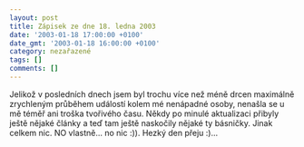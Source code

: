 ```yaml
---
layout: post
title: Zápisek ze dne 18. ledna 2003
date: '2003-01-18 17:00:00 +0100'
date_gmt: '2003-01-18 16:00:00 +0100'
category: nezařazené
tags: []
comments: []
---
```

<p>Jelikož v posledních dnech jsem byl trochu
více než méně drcen maximálně zrychleným průběhem událostí kolem mé
nenápadné osoby, nenašla se u mě téměř ani troška tvořivého času. Někdy po
minulé aktualizaci přibyly ještě nějaké články a teď tam ještě naskočily
nějaké ty básničky. Jinak celkem nic. NO vlastně... no nic :)). Hezký den přeju
:)...</p>
